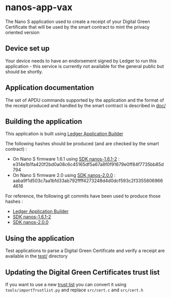 # nanos-app-vax


The Nano S application used to create a receipt of your Digital Green Certificate that will be used by the smart contract to mint the privacy oriented version

## Device set up 

Your device needs to have an endorsement signed by Ledger to run this application - this service is currently not available for the general public but should be shortly.

## Application documentation 

The set of APDU commands supported by the application and the format of the receipt produced and handled by the smart contract is described in [doc/](tree/master/doc/)

## Building the application

This application is built using [Ledger Application Builder](https://github.com/LedgerHQ/ledger-app-builder)

The following hashes should be produced (and are checked by the smart contract) :

* On Nano S firmware 1.6.1 using [SDK nanos-1.6.1-2](https://github.com/ledgerhq/nanos-secure-sdk/tree/nanos-1612) : e314e1b1fa420f2bd0a08c6c45165df5a67a8f0f91679e0ff84f7735bb85d794
* On Nano S firmware 2.0 using [SDK nanos-2.0.0](https://github.com/ledgerhq/nanos-secure-sdk/) : aaba9f1d503c7aa1bfd33ab792ffff4273248d4d0dcf593c2f33558069664616

For reference, the following git commits have been used to produce those hashes : 
* [Ledger Application Builder](https://github.com/LedgerHQ/ledger-app-builder/commit/c0d5f3f3845f53771d9469238cbf9f8c90b0de2a)
* [SDK nanos-1.6.1-2](https://github.com/LedgerHQ/nanos-secure-sdk/commit/1bc941792868aadb29e45c771ccf997b9186b305)
* [SDK nanos-2.0.0](https://github.com/LedgerHQ/nanos-secure-sdk/commit/ef212bd07929520f502eaebcc454793218445185)

## Using the application

Test applications to parse a Digital Green Certificate and verify a receipt are available in the [test/](tree/master/test/) directory

## Updating the Digital Green Certificates trust list

If you want to use a new [trust list](https://github.com/section42/hcert-trustlist-mirror/) you can convert it using ```tools/importTrustlist.py``` and replace ```src/cert.c``` and ```src/cert.h```


